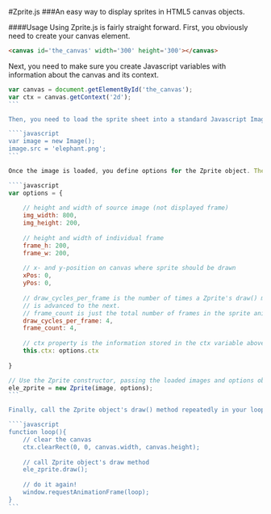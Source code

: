 #Zprite.js
###An easy way to display sprites in HTML5 canvas objects.

####Usage
Using Zprite.js is fairly straight forward. First, you obviously need to create your canvas element.

```html
<canvas id='the_canvas' width='300' height='300'></canvas>
```

Next, you need to make sure you create Javascript variables with information about the canvas and its context.

````javascript
var canvas = document.getElementById('the_canvas');
var ctx = canvas.getContext('2d');
```

Then, you need to load the sprite sheet into a standard Javascript Image Object.

````javascript
var image = new Image();
image.src = 'elephant.png';
```

Once the image is loaded, you define options for the Zprite object. Then, call the Zprite constructor, passing it the image you loaded and the options object.

````javascript
var options = {
                        
    // height and width of source image (not displayed frame)
    img_width: 800,
    img_height: 200,
    
    // height and width of individual frame
    frame_h: 200,
    frame_w: 200,
    
    // x- and y-position on canvas where sprite should be drawn
    xPos: 0,
    yPos: 0,
    
    // draw_cycles_per_frame is the number of times a Zprite's draw() method is called before the current frame
    // is advanced to the next.
    // frame_count is just the total number of frames in the sprite animation
    draw_cycles_per_frame: 4,
    frame_count: 4,
    
    // ctx property is the information stored in the ctx variable above (returned from getContext('2d'))
    this.ctx: options.ctx
                        
}

// Use the Zprite constructor, passing the loaded images and options object to create the Zprite object
ele_zprite = new Zprite(image, options);
```

Finally, call the Zprite object's draw() method repeatedly in your loop. After the draw() method is called the number of times equal to the Zprite's `draw_cycles_per_frame` property. the displayed frame will advance.

````javascript
function loop(){
    // clear the canvas
    ctx.clearRect(0, 0, canvas.width, canvas.height);
    
    // call Zprite object's draw method
    ele_zprite.draw();
    
    // do it again! 
    window.requestAnimationFrame(loop);
}
```
